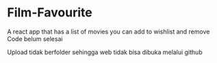 # Film-Favourite
A react app that has a list of movies you can add to wishlist and remove
Code belum selesai

Upload tidak berfolder sehingga web tidak bisa dibuka melalui github
